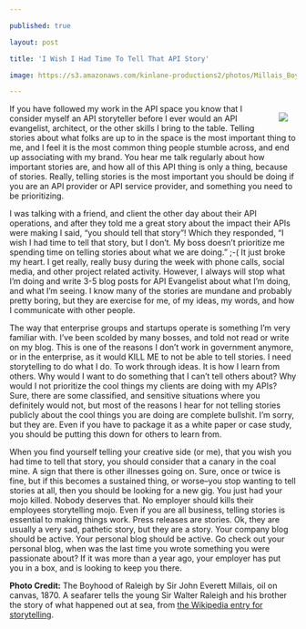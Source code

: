 ---
published: true
layout: post
title: 'I Wish I Had Time To Tell That API Story'
image: https://s3.amazonaws.com/kinlane-productions2/photos/Millais_Boyhood_of_Raleigh.jpg
---

<p><a href="https://en.wikipedia.org/wiki/Storytelling"><img src="https://s3.amazonaws.com/kinlane-productions2/photos/Millais_Boyhood_of_Raleigh.jpg" align="right" style="padding: 15px;" /></a>
<p>If you have followed my work in the API space you know that I consider myself an API storyteller before I ever would an API evangelist, architect, or the other skills I bring to the table. Telling stories about what folks are up to in the space is the most important thing to me, and I feel it is the most common thing people stumble across, and end up associating with my brand. You hear me talk regularly about how important stories are, and how all of this API thing is only a thing, because of stories. Really, telling stories is the most important you should be doing if you are an API provider or API service provider, and something you need to be prioritizing.

<p>I was talking with a friend, and client the other day about their API operations, and after they told me a great story about the impact their APIs were making I said, “you should tell that story”! Which they responded, “I wish I had time to tell that story, but I don’t. My boss doesn’t prioritize me spending time on telling stories about what we are doing.” ;-( It just broke my heart. I get really, really busy during the week with phone calls, social media, and other project related activity. However, I always will stop what I’m doing and write 3-5 blog posts for API Evangelist about what I’m doing, and what I’m seeing. I know many of the stories are mundane and probably pretty boring, but they are exercise for me, of my ideas, my words, and how I communicate with other people.

<p>The way that enterprise groups and startups operate is something I’m very familiar with. I’ve been scolded by many bosses, and told not read or write on my blog. This is one of the reasons I don’t work in government anymore, or in the enterprise, as it would KILL ME to not be able to tell stories. I need storytelling to do what I do. To work through ideas. It is how I learn from others. Why would I want to do something that I can’t tell others about? Why would I not prioritize the cool things my clients are doing with my APIs? Sure, there are some classified, and sensitive situations where you definitely would not, but most of the reasons I hear for not telling stories publicly about the cool things you are doing are complete bullshit. I’m sorry, but they are. Even if you have to package it as a white paper or case study, you should be putting this down for others to learn from.

<p>When you find yourself telling your creative side (or me), that you wish you had time to tell that story, you should consider that a canary in the coal mine. A sign that there is other illnesses going on. Sure, once or twice is fine, but if this becomes a sustained thing, or worse–you stop wanting to tell stories at all, then you should be looking for a new gig. You just had your mojo killed. Nobody deserves that. No employer should kills their employees storytelling mojo. Even if you are all business, telling stories is essential to making things work. Press releases are stories. Ok, they are usually a very sad, pathetic story, but they are a story. Your company blog should be active. Your personal blog should be active. Go check out your personal blog, when was the last time you wrote something you were passionate about? If it was more than a year ago, your employer has put you in a box, and is looking to keep you there.

<p><strong>Photo Credit:</strong> The Boyhood of Raleigh by Sir John Everett Millais, oil on canvas, 1870. A seafarer tells the young Sir Walter Raleigh and his brother the story of what happened out at sea, from <a href="https://en.wikipedia.org/wiki/Storytelling">the Wikipedia entry for storytelling</a>.



